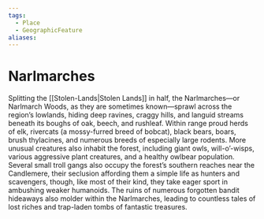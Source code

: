```yaml
---
tags:
  - Place
  - GeographicFeature
aliases:
---
```

# Narlmarches
Splitting the [[Stolen-Lands|Stolen Lands]] in half, the Narlmarches—or Narlmarch Woods, as they are sometimes known—sprawl across the region’s lowlands, hiding deep ravines, craggy hills, and languid streams beneath its boughs of oak, beech, and rushleaf. Within range proud herds of elk, rivercats (a mossy-furred breed of bobcat), black bears, boars, brush thylacines, and numerous breeds of especially large rodents. More unusual creatures also inhabit the forest, including giant owls, will-o’-wisps, various aggressive plant creatures, and a healthy owlbear population. Several small troll gangs also occupy the forest’s southern reaches near the Candlemere, their seclusion affording them a simple life as hunters and scavengers, though, like most of their kind, they take eager sport in ambushing weaker humanoids. The ruins of numerous forgotten bandit hideaways also molder within the Narlmarches, leading to countless tales of lost riches and trap-laden tombs of fantastic treasures.
